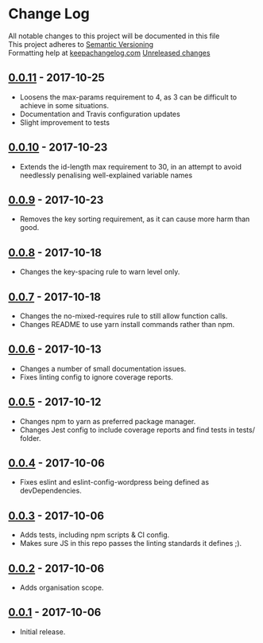 # Change Log

All notable changes to this project will be documented in this file  
This project adheres to [Semantic Versioning](http://semver.org/)  
Formatting help at [keepachangelog.com](http://keepachangelog.com/)
[Unreleased changes]

## [0.0.11] - 2017-10-25

- Loosens the max-params requirement to 4, as 3 can be difficult to achieve in some situations.
- Documentation and Travis configuration updates
- Slight improvement to tests

## [0.0.10] - 2017-10-23

- Extends the id-length max requirement to 30, in an attempt to avoid needlessly penalising well-explained variable names

## [0.0.9] - 2017-10-23

- Removes the key sorting requirement, as it can cause more harm than good.

## [0.0.8] - 2017-10-18

- Changes the key-spacing rule to warn level only.

## [0.0.7] - 2017-10-18

- Changes the no-mixed-requires rule to still allow function calls.
- Changes README to use yarn install commands rather than npm.

## [0.0.6] - 2017-10-13

- Changes a number of small documentation issues.
- Fixes linting config to ignore coverage reports.

## [0.0.5] - 2017-10-12

- Changes npm to yarn as preferred package manager.
- Changes Jest config to include coverage reports and find tests in tests/ folder.

## [0.0.4] - 2017-10-06

- Fixes eslint and eslint-config-wordpress being defined as devDependencies.

## [0.0.3] - 2017-10-06

- Adds tests, including npm scripts & CI config.
- Makes sure JS in this repo passes the linting standards it defines ;).

## [0.0.2] - 2017-10-06

- Adds organisation scope.

## [0.0.1] - 2017-10-06

- Initial release.

[Unreleased changes]: https://github.com/ChromatixAU/eslint-config-chromatix/compare/v0.0.11...HEAD
[0.0.11]: https://github.com/ChromatixAU/eslint-config-chromatix/compare/v0.0.10...v0.0.11
[0.0.10]: https://github.com/ChromatixAU/eslint-config-chromatix/compare/v0.0.9...v0.0.10
[0.0.9]: https://github.com/ChromatixAU/eslint-config-chromatix/compare/v0.0.8...v0.0.9
[0.0.8]: https://github.com/ChromatixAU/eslint-config-chromatix/compare/v0.0.7...v0.0.8
[0.0.7]: https://github.com/ChromatixAU/eslint-config-chromatix/compare/v0.0.6...v0.0.7
[0.0.6]: https://github.com/ChromatixAU/eslint-config-chromatix/compare/v0.0.5...v0.0.6
[0.0.5]: https://github.com/ChromatixAU/eslint-config-chromatix/compare/v0.0.4...v0.0.5
[0.0.4]: https://github.com/ChromatixAU/eslint-config-chromatix/compare/v0.0.3...v0.0.4
[0.0.3]: https://github.com/ChromatixAU/eslint-config-chromatix/compare/v0.0.2...v0.0.3
[0.0.2]: https://github.com/ChromatixAU/eslint-config-chromatix/compare/v0.0.1...v0.0.2
[0.0.1]: https://github.com/ChromatixAU/eslint-config-chromatix/compare/5c229e...v0.0.1

